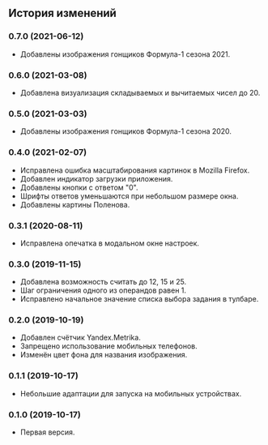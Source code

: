 ## История изменений

### 0.7.0 (2021-06-12)

- Добавлены изображения гонщиков Формула-1 сезона 2021.

### 0.6.0 (2021-03-08)

- Добавлена визуализация складываемых и вычитаемых чисел до 20.

### 0.5.0 (2021-03-03)

- Добавлены изображения гонщиков Формула-1 сезона 2020.

### 0.4.0 (2021-02-07)

- Исправлена ошибка масштабирования картинок в Mozilla Firefox.
- Добавлен индикатор загрузки приложения.
- Добавлены кнопки с ответом "0".
- Шрифты ответов уменьшаются при небольшом размере окна.
- Добавлены картины Поленова.

### 0.3.1 (2020-08-11)

- Исправлена опечатка в модальном окне настроек.

### 0.3.0 (2019-11-15)

- Добавлена возможность считать до 12, 15 и 25.
- Шаг ограничения одного из операндов равен 1.
- Исправлено начальное значение списка выбора задания в тулбаре.

### 0.2.0 (2019-10-19)

- Добавлен счётчик Yandex.Metrika.
- Запрещено использование мобильных телефонов.
- Изменён цвет фона для названия изображения.

### 0.1.1 (2019-10-17)

- Небольшие адаптации для запуска на мобильных устройствах.

### 0.1.0 (2019-10-17)

- Первая версия.
